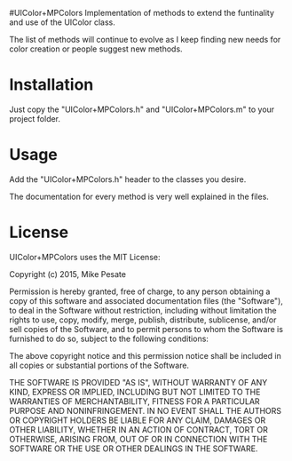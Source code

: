 #UIColor+MPColors
Implementation of methods to extend the funtinality and use of the UIColor class.

The list of methods will continue to evolve as I keep finding new needs for color creation or people suggest new methods.

# Installation

Just copy the "UIColor+MPColors.h" and "UIColor+MPColors.m" to your project folder.

# Usage

Add the "UIColor+MPColors.h" header to the classes you desire.

The documentation for every method is very well explained in the files.

# License

UIColor+MPColors uses the MIT License:

Copyright (c) 2015, Mike Pesate

Permission is hereby granted, free of charge, to any person obtaining a copy of this software and associated documentation files (the "Software"), to deal in the Software without restriction, including without limitation the rights to use, copy, modify, merge, publish, distribute, sublicense, and/or sell copies of the Software, and to permit persons to whom the Software is furnished to do so, subject to the following conditions:

The above copyright notice and this permission notice shall be included in all copies or substantial portions of the Software.

THE SOFTWARE IS PROVIDED "AS IS", WITHOUT WARRANTY OF ANY KIND, EXPRESS OR IMPLIED, INCLUDING BUT NOT LIMITED TO THE WARRANTIES OF MERCHANTABILITY, FITNESS FOR A PARTICULAR PURPOSE AND NONINFRINGEMENT. IN NO EVENT SHALL THE AUTHORS OR COPYRIGHT HOLDERS BE LIABLE FOR ANY CLAIM, DAMAGES OR OTHER LIABILITY, WHETHER IN AN ACTION OF CONTRACT, TORT OR OTHERWISE, ARISING FROM, OUT OF OR IN CONNECTION WITH THE SOFTWARE OR THE USE OR OTHER DEALINGS IN THE SOFTWARE.
